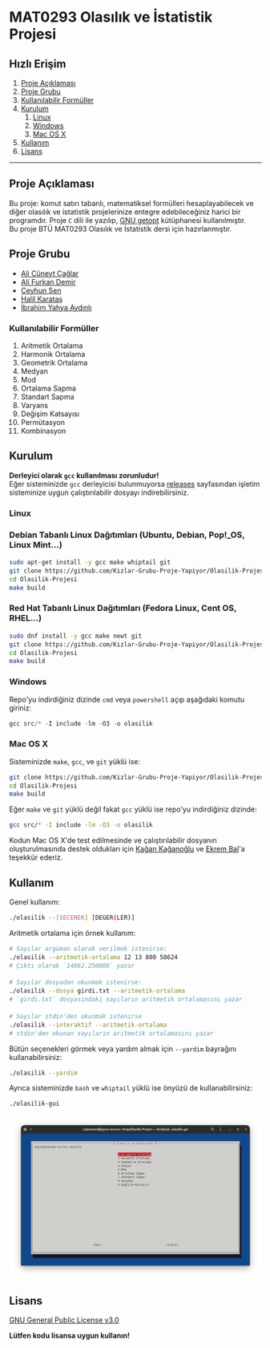 # MAT0293 Olasılık ve İstatistik Projesi

## Hızlı Erişim

1. [Proje Açıklaması](#proje-açıklaması)
2. [Proje Grubu](#proje-grubu)
3. [Kullanılabilir Formüller](#kullanılabilir-formüller)
4. [Kurulum](#kurulum)
	1. [Linux](#linux)
	2. [Windows](#windows)
	3. [Mac OS X](#mac-os-x)
1. [Kullanım](#kullanım)
1. [Lisans](#lisans)

---


## Proje Açıklaması

Bu proje: komut satırı tabanlı, matematiksel formülleri hesaplayabilecek ve diğer olasılık ve istatistik projelerinize entegre edebileceğiniz harici bir programdır. Proje `C` dili ile yazılıp, [GNU getopt](https://www.gnu.org/software/libc/manual/html_node/Getopt.html) kütüphanesi kullanılmıştır.  
Bu proje BTÜ MAT0293 Olasılık ve İstatistik dersi için hazırlanmıştır.


## Proje Grubu

* [Ali Cüneyt Çağlar](https://github.com/CuneytCaglar)
* [Ali Furkan Demir](https://github.com/AliFurkanDemir)
* [Ceyhun Şen](https://github.com/ceyhunsen)
* [Halil Karataş](https://github.com/hll-krts)
* [İbrahim Yahya Aydınlı](https://github.com/ibrahimyahyaaydinli)


### Kullanılabilir Formüller

1. Aritmetik Ortalama
2. Harmonik Ortalama
3. Geometrik Ortalama
4. Medyan
5. Mod
6. Ortalama Sapma
7. Standart Sapma
8. Varyans
9. Değişim Katsayısı
10. Permütasyon
11. Kombinasyon


## Kurulum

**Derleyici olarak `gcc` kullanılması zorunludur!**  
Eğer sisteminizde `gcc` derleyicisi bulunmuyorsa [releases](https://github.com/Kizlar-Grubu-Proje-Yapiyor/Olasilik-Projesi/releases) sayfasından işletim sisteminize uygun çalıştırılabilir dosyayı indirebilirsiniz.

### Linux

### Debian Tabanlı Linux Dağıtımları (Ubuntu, Debian, Pop!_OS, Linux Mint...)

```bash
sudo apt-get install -y gcc make whiptail git
git clone https://github.com/Kizlar-Grubu-Proje-Yapiyor/Olasilik-Projesi.git
cd Olasilik-Projesi
make build
```

### Red Hat Tabanlı Linux Dağıtımları (Fedora Linux, Cent OS, RHEL...)

```bash
sudo dnf install -y gcc make newt git
git clone https://github.com/Kizlar-Grubu-Proje-Yapiyor/Olasilik-Projesi.git
cd Olasilik-Projesi
make build
```

### Windows

Repo'yu indirdiğiniz dizinde `cmd` veya `powershell` açıp aşağıdaki komutu giriniz:

```powershell
gcc src/* -I include -lm -O3 -o olasilik
```

### Mac OS X

Sisteminizde `make`, `gcc`, ve `git` yüklü ise:

```bash
git clone https://github.com/Kizlar-Grubu-Proje-Yapiyor/Olasilik-Projesi.git
cd Olasilik-Projesi
make build
```

Eğer `make` ve `git` yüklü değil fakat `gcc` yüklü ise repo'yu indirdiğiniz dizinde:

```bash
gcc src/* -I include -lm -O3 -o olasilik
```

Kodun Mac OS X'de test edilmesinde ve çalıştırılabilir dosyanın oluşturulmasında destek oldukları için [Kağan Kağanoğlu](https://github.com/kagankaganoglu) ve [Ekrem Bal](https://github.com/ekrembal)'a teşekkür ederiz.


## Kullanım

Genel kullanım:

```bash
./olasilik --[SECENEK] [DEGER(LER)]
```

Aritmetik ortalama için örnek kullanım:

```bash
# Sayılar argüman olarak verilmek istenirse:
./olasilik --aritmetik-ortalama 12 13 800 58624
# Çıktı olarak `14862.250000` yazar

# Sayılar dosyadan okunmak istenirse:
./olasilik --dosya girdi.txt --aritmetik-ortalama
# `girdi.txt` dosyasındaki sayıların aritmetik ortalamasını yazar

# Sayılar stdin'den okunmak istenirse
./olasilik --interaktif --aritmetik-ortalama
# stdin'den okunan sayıların aritmetik ortalamasını yazar
```

Bütün seçenekleri görmek veya yardım almak için `--yardim` bayrağını kullanabilirsiniz:

```bash
./olasilik --yardim
```

Ayrıca sisteminizde `bash` ve `whiptail` yüklü ise önyüzü de kullanabilirsiniz:

```bash
./olasilik-gui
```

![whiptail](images/whiptail.png)

## Lisans

[GNU General Public License v3.0](LICENSE)  

**Lütfen kodu lisansa uygun kullanın!**
